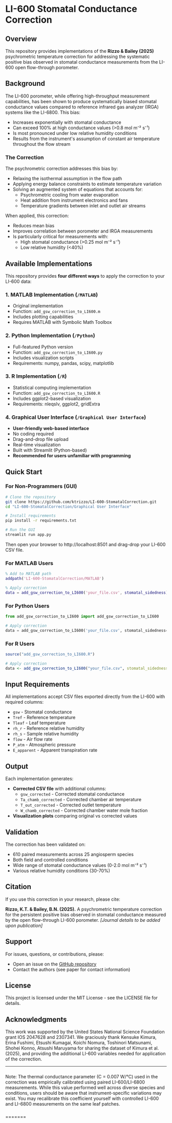 # LI-600 Stomatal Conductance Correction

## Overview

This repository provides implementations of the **Rizzo & Bailey (2025)** psychrometric temperature correction for addressing the systematic positive bias observed in stomatal conductance measurements from the LI-600 open flow-through porometer.

## Background

The LI-600 porometer, while offering high-throughput measurement capabilities, has been shown to produce systematically biased stomatal conductance values compared to reference infrared gas analyzer (IRGA) systems like the LI-6800. This bias:

- Increases exponentially with stomatal conductance
- Can exceed 100% at high conductance values (>0.8 mol m⁻² s⁻¹)
- Is most pronounced under low relative humidity conditions
- Results from the instrument's assumption of constant air temperature throughout the flow stream

### The Correction

The psychrometric correction addresses this bias by:
- Relaxing the isothermal assumption in the flow path
- Applying energy balance constraints to estimate temperature variation
- Solving an augmented system of equations that accounts for:
  - Psychrometric cooling from water evaporation
  - Heat addition from instrument electronics and fans
  - Temperature gradients between inlet and outlet air streams

When applied, this correction:
- Reduces mean bias
- Improves correlation between porometer and IRGA measurements
- Is particularly critical for measurements with:
  - High stomatal conductance (>0.25 mol m⁻² s⁻¹)
  - Low relative humidity (<40%)

## Available Implementations

This repository provides **four different ways** to apply the correction to your LI-600 data:

### 1. MATLAB Implementation (`/MATLAB`)
- Original implementation
- Function: `add_gsw_correction_to_LI600.m`
- Includes plotting capabilities
- Requires MATLAB with Symbolic Math Toolbox

### 2. Python Implementation (`/Python`)
- Full-featured Python version
- Function: `add_gsw_correction_to_LI600.py`
- Includes visualization scripts
- Requirements: numpy, pandas, scipy, matplotlib

### 3. R Implementation (`/R`)
- Statistical computing implementation
- Function: `add_gsw_correction_to_LI600.R`
- Includes ggplot2-based visualization
- Requirements: nleqslv, ggplot2, gridExtra

### 4. Graphical User Interface (`/Graphical User Interface`)
- **User-friendly web-based interface**
- No coding required
- Drag-and-drop file upload
- Real-time visualization
- Built with Streamlit (Python-based)
- **Recommended for users unfamiliar with programming**

## Quick Start

### For Non-Programmers (GUI)
```bash
# Clone the repository
git clone https://github.com/ktrizzo/LI-600-StomatalCorrection.git
cd "LI-600-StomatalCorrection/Graphical User Interface"

# Install requirements
pip install -r requirements.txt

# Run the GUI
streamlit run app.py
```
Then open your browser to http://localhost:8501 and drag-drop your LI-600 CSV file.

### For MATLAB Users
```matlab
% Add to MATLAB path
addpath('LI-600-StomatalCorrection/MATLAB')

% Apply correction
data = add_gsw_correction_to_LI600('your_file.csv', stomatal_sidedness);
```

### For Python Users
```python
from add_gsw_correction_to_LI600 import add_gsw_correction_to_LI600

# Apply correction
data = add_gsw_correction_to_LI600('your_file.csv', stomatal_sidedness=1.0)
```

### For R Users
```r
source("add_gsw_correction_to_LI600.R")

# Apply correction
data <- add_gsw_correction_to_LI600("your_file.csv", stomatal_sidedness = 1.0)
```

## Input Requirements

All implementations accept CSV files exported directly from the LI-600 with required columns:
- `gsw` - Stomatal conductance
- `Tref` - Reference temperature  
- `Tleaf` - Leaf temperature
- `rh_r` - Reference relative humidity
- `rh_s` - Sample relative humidity
- `flow` - Air flow rate
- `P_atm` - Atmospheric pressure
- `E_apparent` - Apparent transpiration rate

## Output

Each implementation generates:
- **Corrected CSV file** with additional columns:
  - `gsw_corrected` - Corrected stomatal conductance
  - `Ta_chamb_corrected` - Corrected chamber air temperature
  - `T_out_corrected` - Corrected outlet temperature
  - `W_chamb_corrected` - Corrected chamber water mole fraction
- **Visualization plots** comparing original vs corrected values

## Validation

The correction has been validated on:
- 610 paired measurements across 25 angiosperm species
- Both field and controlled conditions
- Wide range of stomatal conductance values (0-2.0 mol m⁻² s⁻¹)
- Various relative humidity conditions (30-70%)

## Citation

If you use this correction in your research, please cite:

**Rizzo, K.T. & Bailey, B.N. (2025).** A psychrometric temperature correction for the persistent positive bias observed in stomatal conductance measured by the open flow-through LI-600 porometer. *[Journal details to be added upon publication]*

## Support

For issues, questions, or contributions, please:
- Open an issue on the [GitHub repository](https://github.com/ktrizzo/LI-600-StomatalCorrection/issues)
- Contact the authors (see paper for contact information)

## License

This project is licensed under the MIT License - see the LICENSE file for details.

## Acknowledgments

This work was supported by the United States National Science Foundation grant IOS 2047628 and 
2307341. We graciously thank Kensuke Kimura, Erina Fushimi, Etsushi Kumagai, Koichi Nomura, Toshinori 
Matsunami, Shohei Konno, Atsushi Maruyama for sharing the dataset of Kimura et al. (2025), and providing 
the additional LI-600 variables needed for application of the correction. 

---

###
Note: The thermal conductance parameter (C = 0.007 W/°C) used in the correction was empirically calibrated using paired LI-600/LI-6800 measurements. While this value performed well across diverse species and conditions, users should be aware that instrument-specific variations may exist. You may recalibrate this coefficient yourself with controlled LI-600 and LI-6800 measurements on the same leaf patches.
###
=======

